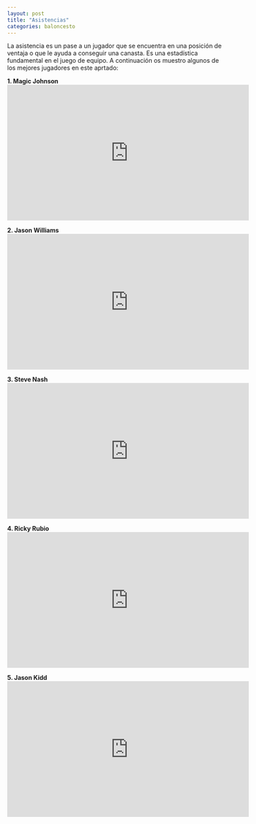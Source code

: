 ```yaml
---
layout: post
title: "Asistencias"
categories: baloncesto
---
```


La asistencia es un pase a un jugador que se encuentra en una posición de ventaja o que le ayuda a conseguir una canasta. Es una estadística fundamental en el juego de equipo. A continuación os muestro algunos de los mejores jugadores en este aprtado:

**1. Magic Johnson** <iframe width="560" height="315" src="https://www.youtube.com/embed/9cEYGS8rc3I" frameborder="0" allow="accelerometer; autoplay; encrypted-media; gyroscope; picture-in-picture" allowfullscreen></iframe>

**2. Jason Williams** <iframe width="560" height="315" src="https://www.youtube.com/embed/Q8b0XbtpFsA" frameborder="0" allow="accelerometer; autoplay; encrypted-media; gyroscope; picture-in-picture" allowfullscreen></iframe>

**3. Steve Nash** <iframe width="560" height="315" src="https://www.youtube.com/embed/2kBy9SxKbhw" frameborder="0" allow="accelerometer; autoplay; encrypted-media; gyroscope; picture-in-picture" allowfullscreen></iframe>

**4. Ricky Rubio** <iframe width="560" height="315" src="https://www.youtube.com/embed/k8Da6HBzUMs" frameborder="0" allow="accelerometer; autoplay; encrypted-media; gyroscope; picture-in-picture" allowfullscreen></iframe>

**5. Jason Kidd** <iframe width="560" height="315" src="https://www.youtube.com/embed/MAYbjVw_LXQ" frameborder="0" allow="accelerometer; autoplay; encrypted-media; gyroscope; picture-in-picture" allowfullscreen></iframe>
